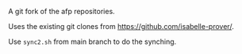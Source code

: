A git fork of the afp repositories.

Uses the existing git clones from https://github.com/isabelle-prover/.

Use `sync2.sh` from main branch to do the synching.
